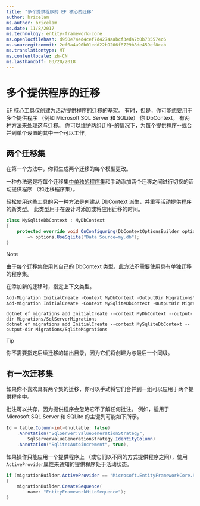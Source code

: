 ```yaml
---
title: "多个提供程序的 EF 核心的迁移"
author: bricelam
ms.author: bricelam
ms.date: 11/8/2017
ms.technology: entity-framework-core
ms.openlocfilehash: d950e74ed4cef7d4274aabcf3eda7b0b735574c6
ms.sourcegitcommit: 2ef0a4a90b01edd22b9206f8729b8de459ef8cab
ms.translationtype: MT
ms.contentlocale: zh-CN
ms.lasthandoff: 03/20/2018
---
```

<a name="migrations-with-multiple-providers"></a>多个提供程序的迁移
==================================
[EF 核心工具][ 1]仅创建为活动提供程序的迁移的基架。 有时，但是，你可能想要用于多个提供程序 （例如 Microsoft SQL Server 和 SQLite） 你 DbContext。 有两种方法来处理这与迁移。 你可以维护两组迁移-的情况下，为每个提供程序--或合并到单个设置的其中一个可以工作。

<a name="two-migration-sets"></a>两个迁移集
------------------
在第一个方法中，你将生成两个迁移的每个模型更改。

一种办法这是将每个迁移集[中单独的程序集][ 2]和手动添加两个迁移之间进行切换的活动提供程序 （和迁移程序集）。

轻松使用这些工具的另一种方法是创建从 DbContext 派生，并重写活动提供程序的新类型。 此类型用于在设计时添加或将应用迁移的时间。

``` csharp
class MySqliteDbContext : MyDbContext
{
    protected override void OnConfiguring(DbContextOptionsBuilder options)
        => options.UseSqlite("Data Source=my.db");
}
```

> [!NOTE]
> 由于每个迁移集使用其自己的 DbContext 类型，此方法不需要使用具有单独迁移的程序集。

在添加新的迁移时，指定上下文类型。

``` powershell
Add-Migration InitialCreate -Context MyDbContext -OutputDir Migrations\SqlServerMigrations
Add-Migration InitialCreate -Context MySqliteDbContext -OutputDir Migrations\SqliteMigrations
```
``` Console
dotnet ef migrations add InitialCreate --context MyDbContext --output-dir Migrations/SqlServerMigrations
dotnet ef migrations add InitialCreate --context MySqliteDbContext --output-dir Migrations/SqliteMigrations
```

> [!TIP]
> 你不需要指定后续迁移的输出目录，因为它们将创建为与最后一个同级。

<a name="one-migration-set"></a>有一次迁移集
-----------------
如果你不喜欢具有两个集的迁移，你可以手动将它们合并到一组可以应用于两个提供程序中。

批注可以共存，因为提供程序会忽略它不了解任何批注。 例如，适用于 Microsoft SQL Server 和 SQLite 的主键列可能如下所示。

``` csharp
Id = table.Column<int>(nullable: false)
    .Annotation("SqlServer:ValueGenerationStrategy",
        SqlServerValueGenerationStrategy.IdentityColumn)
    .Annotation("Sqlite:Autoincrement", true),
```

如果操作只能应用一个提供程序上 （或它们以不同的方式提供程序之间），使用`ActiveProvider`属性来通知的提供程序处于活动状态。

``` csharp
if (migrationBuilder.ActiveProvider == "Microsoft.EntityFrameworkCore.SqlServer")
{
    migrationBuilder.CreateSequence(
        name: "EntityFrameworkHiLoSequence");
}
```


  [1]: ../../miscellaneous/cli/index.md
  [2]: projects.md
